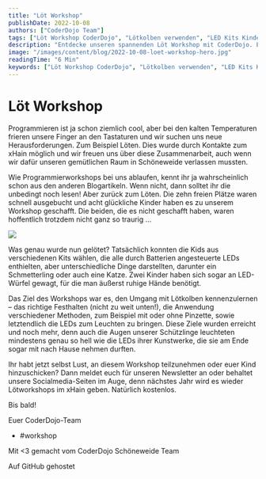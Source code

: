 ```yaml
---
title: "Löt Workshop"
publishDate: 2022-10-08
authors: ["CoderDojo Team"]
tags: ["Löt Workshop CoderDojo", "Lötkolben verwenden", "LED Kits Kinder", "Batteriebetriebene LEDs", "Workshop Kinder", "xHain Kooperation", "kostenloser Workshop", "Elektronik basteln", "Programmierworkshop CoderDojo", "Newsletter CoderDojo", "workshop"]
description: "Entdecke unseren spannenden Löt Workshop mit CoderDojo. Erfahre, wie Kinder mit Batterie-LED Kits und ruhiger Hand tolle Kunstwerke schaffen und neue Fertigkeiten erlernen."
image: "/images/content/blog/2022-10-08-loet-workshop-hero.jpg"
readingTime: "6 Min"
keywords: ["Löt Workshop CoderDojo", "Lötkolben verwenden", "LED Kits Kinder", "Batteriebetriebene LEDs", "Workshop Kinder", "xHain Kooperation", "kostenloser Workshop", "Elektronik basteln", "Programmierworkshop CoderDojo", "Newsletter CoderDojo"]
---
```


# Löt Workshop

Programmieren ist ja schon ziemlich cool, aber bei den kalten Temperaturen frieren unsere Finger an den Tastaturen und wir suchen uns neue Herausforderungen. Zum Beispiel Löten. Dies wurde durch Kontakte zum xHain möglich und wir freuen uns über diese Zusammenarbeit, auch wenn wir dafür unseren gemütlichen Raum in Schöneweide verlassen mussten.

Wie Programmierworkshops bei uns ablaufen, kennt ihr ja wahrscheinlich schon aus den anderen Blogartikeln. Wenn nicht, dann solltet ihr die unbedingt noch lesen! Aber zurück zum Löten. Die zehn freien Plätze waren schnell ausgebucht und acht glückliche Kinder haben es zu unserem Workshop geschafft. Die beiden, die es nicht geschafft haben, waren hoffentlich trotzdem nicht ganz so traurig …

![](/images/cms/loetworkshop_the_team.png)

Was genau wurde nun gelötet? Tatsächlich konnten die Kids aus verschiedenen Kits wählen, die alle durch Batterien angesteuerte LEDs enthielten, aber unterschiedliche Dinge darstellten, darunter ein Schmetterling oder auch eine Katze. Zwei Kinder haben sich sogar an LED-Würfel gewagt, für die man äußerst ruhige Hände benötigt.

Das Ziel des Workshops war es, den Umgang mit Lötkolben kennenzulernen – das richtige Festhalten (nicht zu weit unten!), die Anwendung verschiedener Methoden, zum Beispiel mit oder ohne Pinzette, sowie letztendlich die LEDs zum Leuchten zu bringen. Diese Ziele wurden erreicht und noch mehr, denn auch die Augen unserer Schützlinge leuchteten mindestens genau so hell wie die LEDs ihrer Kunstwerke, die sie am Ende sogar mit nach Hause nehmen durften.

Ihr habt jetzt selbst Lust, an diesem Workshop teilzunehmen oder euer Kind hinzuschicken? Dann meldet euch für unseren Newsletter an oder behaltet unsere Socialmedia-Seiten im Auge, denn nächstes Jahr wird es wieder Lötworkshops im xHain geben. Natürlich kostenlos.

Bis bald!

Euer CoderDojo-Team

- #workshop

Mit <3 gemacht vom CoderDojo Schöneweide Team

Auf GitHub gehostet

